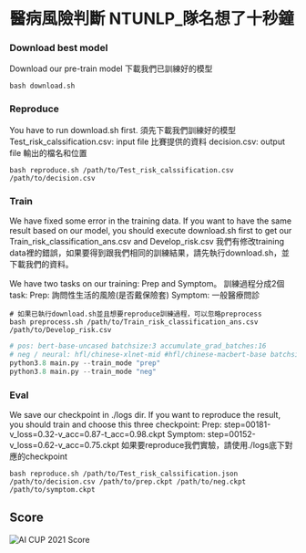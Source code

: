 # 醫病風險判斷 NTUNLP_隊名想了十秒鐘

### Download best model
Download our pre-train model 下載我們已訓練好的模型
```shell
bash download.sh
```

### Reproduce
You have to run download.sh first. 須先下載我們訓練好的模型
Test_risk_calssification.csv: input file 比賽提供的資料
decision.csv: output file 輸出的檔名和位置
```shell
bash reproduce.sh /path/to/Test_risk_calssification.csv /path/to/decision.csv 
```

### Train
We have fixed some error in the training data. If you want to have the same result based on our model, you should execute download.sh first to get our Train_risk_classification_ans.csv and Develop_risk.csv
我們有修改training data裡的錯誤，如果要得到跟我們相同的訓練結果，請先執行download.sh，並下載我們的資料。

We have two tasks on our training: Prep and Symptom。
訓練過程分成2個task: Prep: 詢問性生活的風險(是否戴保險套) Symptom: 一般醫療問診

```shell
# 如果已執行download.sh並且想要reproduce訓練過程，可以忽略preprocess
bash preprocess.sh /path/to/Train_risk_classification_ans.csv /path/to/Develop_risk.csv
```
```python
# pos: bert-base-uncased batchsize:3 accumulate_grad_batches:16
# neg / neural: hfl/chinese-xlnet-mid #hfl/chinese-macbert-base batchsize:1 accumulate_grad_batches:48
python3.8 main.py --train_mode "prep" 
python3.8 main.py --train_mode "neg"
```

### Eval
We save our checkpoint in ./logs dir. If you want to reproduce the result, you should train and choose this three checkpoint: 
Prep: step=00181-v_loss=0.32-v_acc=0.87-t_acc=0.98.ckpt
Symptom: step=00152-v_loss=0.62-v_acc=0.75.ckpt
如果要reproduce我們實驗，請使用./logs底下對應的checkpoint
```shell
bash reproduce.sh /path/to/Test_risk_calssification.json /path/to/decision.csv /path/to/prep.ckpt /path/to/neg.ckpt /path/to/symptom.ckpt
```



## Score
![AI CUP 2021 Score](https://i.imgur.com/1SyeIbO.png)



